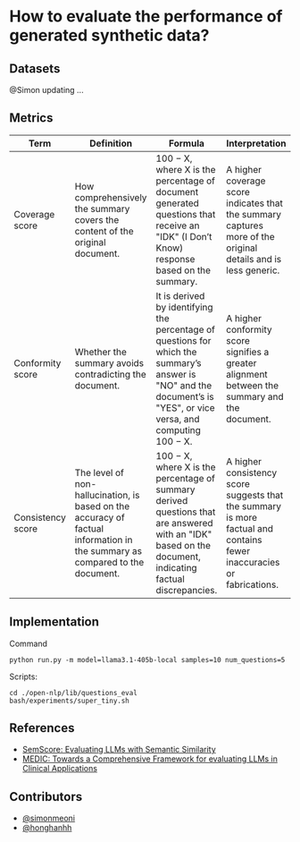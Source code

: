 # How to evaluate the performance of generated synthetic data?

## Datasets

@Simon updating ...

## Metrics

| Term              | Definition                                                                                                                  | Formula                                                                                                                                                            | Interpretation                                                                                                        |
| ----------------- | --------------------------------------------------------------------------------------------------------------------------- | ------------------------------------------------------------------------------------------------------------------------------------------------------------------ | --------------------------------------------------------------------------------------------------------------------- |
| Coverage score    | How comprehensively the summary covers the content of the original document.                                                | 100 − X, where X is the percentage of document generated questions that receive an "IDK" (I Don’t Know) response based on the summary.                             | A higher coverage score indicates that the summary captures more of the original details and is less generic.         |
| Conformity score  | Whether the summary avoids contradicting the document.                                                                      | It is derived by identifying the percentage of questions for which the summary’s answer is "NO" and the document’s is "YES", or vice versa, and computing 100 − X. | A higher conformity score signifies a greater alignment between the summary and the document.                         |
| Consistency score | The level of non-hallucination, is based on the accuracy of factual information in the summary as compared to the document. | 100 − X, where X is the percentage of summary derived questions that are answered with an "IDK" based on the document, indicating factual discrepancies.           | A higher consistency score suggests that the summary is more factual and contains fewer inaccuracies or fabrications. |

## Implementation

Command

```
python run.py -m model=llama3.1-405b-local samples=10 num_questions=5
```

Scripts:

```
cd ./open-nlp/lib/questions_eval
bash/experiments/super_tiny.sh
```

## References

- [SemScore: Evaluating LLMs with Semantic Similarity](https://huggingface.co/blog/g-ronimo/semscore)
- [MEDIC: Towards a Comprehensive Framework for evaluating LLMs in Clinical Applications](https://arxiv.org/pdf/2409.07314)

## Contributors

- [@simonmeoni](https://github.com/simonmeoni)
- [@honghanhh](https://github.com/honghanhh)
